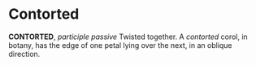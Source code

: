 # Contorted

**CONTORTED**, _participle passive_ Twisted together. A _contorted_ corol, in botany, has the edge of one petal lying over the next, in an oblique direction.